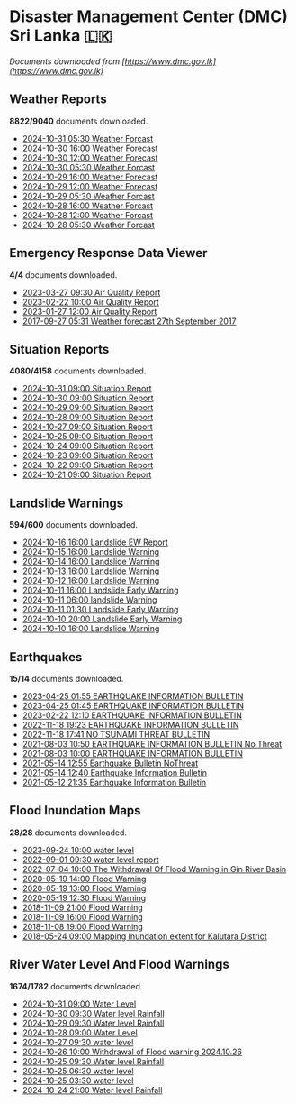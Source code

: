 # Disaster Management Center (DMC) Sri Lanka :sri_lanka:

*Documents downloaded from [https://www.dmc.gov.lk](https://www.dmc.gov.lk)*

## Weather Reports

**8822/9040** documents downloaded.

* [2024-10-31 05:30 Weather Forcast](data/weather-reports/20241031.0530.weather-forcast.pdf)
* [2024-10-30 16:00 Weather Forecast](data/weather-reports/20241030.1600.weather-forecast.pdf)
* [2024-10-30 12:00 Weather Forecast](data/weather-reports/20241030.1200.weather-forecast.pdf)
* [2024-10-30 05:30 Weather Forcast](data/weather-reports/20241030.0530.weather-forcast.pdf)
* [2024-10-29 16:00 Weather Forecast](data/weather-reports/20241029.1600.weather-forecast.pdf)
* [2024-10-29 12:00 Weather Forecast](data/weather-reports/20241029.1200.weather-forecast.pdf)
* [2024-10-29 05:30 Weather Forcast](data/weather-reports/20241029.0530.weather-forcast.pdf)
* [2024-10-28 16:00 Weather Forcast](data/weather-reports/20241028.1600.weather-forcast.pdf)
* [2024-10-28 12:00 Weather Forcast](data/weather-reports/20241028.1200.weather-forcast.pdf)
* [2024-10-28 05:30 Weather Forcast](data/weather-reports/20241028.0530.weather-forcast.pdf)

## Emergency Response Data Viewer

**4/4** documents downloaded.

* [2023-03-27 09:30 Air Quality Report](data/emergency-response-data-viewer/20230327.0930.air-quality-report.pdf)
* [2023-02-22 10:00 Air Quality Report](data/emergency-response-data-viewer/20230222.1000.air-quality-report.pdf)
* [2023-01-27 12:00 Air Quality Report](data/emergency-response-data-viewer/20230127.1200.air-quality-report.pdf)
* [2017-09-27 05:31 Weather forecast 27th September 2017](data/emergency-response-data-viewer/20170927.0531.weather-forecast-27th-september-2017.pdf)

## Situation Reports

**4080/4158** documents downloaded.

* [2024-10-31 09:00 Situation Report](data/situation-reports/20241031.0900.situation-report.pdf)
* [2024-10-30 09:00 Situation Report](data/situation-reports/20241030.0900.situation-report.pdf)
* [2024-10-29 09:00 Situation Report](data/situation-reports/20241029.0900.situation-report.pdf)
* [2024-10-28 09:00 Situation Report](data/situation-reports/20241028.0900.situation-report.pdf)
* [2024-10-27 09:00 Situation Report](data/situation-reports/20241027.0900.situation-report.pdf)
* [2024-10-25 09:00 Situation Report](data/situation-reports/20241025.0900.situation-report.pdf)
* [2024-10-24 09:00 Situation Report](data/situation-reports/20241024.0900.situation-report.pdf)
* [2024-10-23 09:00 Situation Report](data/situation-reports/20241023.0900.situation-report.pdf)
* [2024-10-22 09:00 Situation Report](data/situation-reports/20241022.0900.situation-report.pdf)
* [2024-10-21 09:00 Situation Report](data/situation-reports/20241021.0900.situation-report.pdf)

## Landslide Warnings

**594/600** documents downloaded.

* [2024-10-16 16:00 Landslide EW Report](data/landslide-warnings/20241016.1600.landslide-ew-report.pdf)
* [2024-10-15 16:00 Landslide Warning](data/landslide-warnings/20241015.1600.landslide-warning.pdf)
* [2024-10-14 16:00 Landslide Warning](data/landslide-warnings/20241014.1600.landslide-warning.pdf)
* [2024-10-13 16:00 Landslide Warning](data/landslide-warnings/20241013.1600.landslide-warning.pdf)
* [2024-10-12 16:00 Landslide Warning](data/landslide-warnings/20241012.1600.landslide-warning.pdf)
* [2024-10-11 16:00 Landslide Early Warning](data/landslide-warnings/20241011.1600.landslide-early-warning.pdf)
* [2024-10-11 06:00 landslide Warning](data/landslide-warnings/20241011.0600.landslide-warning.pdf)
* [2024-10-11 01:30 Landslide Early Warning](data/landslide-warnings/20241011.0130.landslide-early-warning.pdf)
* [2024-10-10 20:00 Landslide Early Warning](data/landslide-warnings/20241010.2000.landslide-early-warning.pdf)
* [2024-10-10 16:00 Landslide Warning](data/landslide-warnings/20241010.1600.landslide-warning.pdf)

## Earthquakes

**15/14** documents downloaded.

* [2023-04-25 01:55 EARTHQUAKE INFORMATION BULLETIN](data/earthquakes/20230425.0155.earthquake-information-bulletin.pdf)
* [2023-04-25 01:45 EARTHQUAKE INFORMATION BULLETIN](data/earthquakes/20230425.0145.earthquake-information-bulletin.pdf)
* [2023-02-22 12:10 EARTHQUAKE INFORMATION BULLETIN](data/earthquakes/20230222.1210.earthquake-information-bulletin.pdf)
* [2022-11-18 19:23 EARTHQUAKE INFORMATION BULLETIN](data/earthquakes/20221118.1923.earthquake-information-bulletin.pdf)
* [2022-11-18 17:41 NO TSUNAMI THREAT BULLETIN](data/earthquakes/20221118.1741.no-tsunami-threat-bulletin.pdf)
* [2021-08-03 10:50 EARTHQUAKE INFORMATION BULLETIN No Threat](data/earthquakes/20210803.1050.earthquake-information-bulletin-no-threat.pdf)
* [2021-08-03 10:00 EARTHQUAKE INFORMATION BULLETIN](data/earthquakes/20210803.1000.earthquake-information-bulletin.pdf)
* [2021-05-14 12:55 Earthquake Bulletin NoThreat](data/earthquakes/20210514.1255.earthquake-bulletin-nothreat.pdf)
* [2021-05-14 12:40 Earthquake Information Bulletin](data/earthquakes/20210514.1240.earthquake-information-bulletin.pdf)
* [2021-05-12 21:35 Earthquake Information Bulletin](data/earthquakes/20210512.2135.earthquake-information-bulletin.pdf)

## Flood Inundation Maps

**28/28** documents downloaded.

* [2023-09-24 10:00 water level](data/flood-inundation-maps/20230924.1000.water-level.pdf)
* [2022-09-01 09:30 water level report](data/flood-inundation-maps/20220901.0930.water-level-report.pdf)
* [2022-07-04 10:00 The Withdrawal Of Flood Warning in Gin River Basin](data/flood-inundation-maps/20220704.1000.the-withdrawal-of-flood-warning-in-gin-river-basin.pdf)
* [2020-05-19 14:00 Flood Warning](data/flood-inundation-maps/20200519.1400.flood-warning.pdf)
* [2020-05-19 13:00 Flood Warning](data/flood-inundation-maps/20200519.1300.flood-warning.pdf)
* [2020-05-19 12:30 Flood Warning](data/flood-inundation-maps/20200519.1230.flood-warning.pdf)
* [2018-11-09 21:00 Flood Warning](data/flood-inundation-maps/20181109.2100.flood-warning.PDF)
* [2018-11-09 16:00 Flood Warning](data/flood-inundation-maps/20181109.1600.flood-warning.PDF)
* [2018-11-08 19:00 Flood Warning](data/flood-inundation-maps/20181108.1900.flood-warning.PDF)
* [2018-05-24 09:00 Mapping Inundation extent for Kalutara District](data/flood-inundation-maps/20180524.0900.mapping-inundation-extent-for-kalutara-district.pdf)

## River Water Level And Flood Warnings

**1674/1782** documents downloaded.

* [2024-10-31 09:00 Water Level](data/river-water-level-and-flood-warnings/20241031.0900.water-level.jpg)
* [2024-10-30 09:30 Water level  Rainfall](data/river-water-level-and-flood-warnings/20241030.0930.water-level-rainfall.jpg)
* [2024-10-29 09:30 Water level  Rainfall](data/river-water-level-and-flood-warnings/20241029.0930.water-level-rainfall.jpg)
* [2024-10-28 09:00 Water Level](data/river-water-level-and-flood-warnings/20241028.0900.water-level.jpg)
* [2024-10-27 09:30 water level](data/river-water-level-and-flood-warnings/20241027.0930.water-level.jpg)
* [2024-10-26 10:00 Withdrawal of Flood warning 2024.10.26](data/river-water-level-and-flood-warnings/20241026.1000.withdrawal-of-flood-warning-20241026.pdf)
* [2024-10-25 09:30 Water level  Rainfall](data/river-water-level-and-flood-warnings/20241025.0930.water-level-rainfall.jpg)
* [2024-10-25 06:30 water level](data/river-water-level-and-flood-warnings/20241025.0630.water-level.jpg)
* [2024-10-25 03:30 water level](data/river-water-level-and-flood-warnings/20241025.0330.water-level.jpg)
* [2024-10-24 21:00 Water level  Rainfall](data/river-water-level-and-flood-warnings/20241024.2100.water-level-rainfall.jpg)
